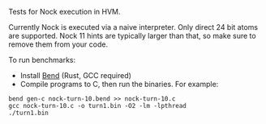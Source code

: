 Tests for Nock execution in HVM.

Currently Nock is executed via a naive interpreter. Only direct 24 bit atoms are supported. Nock 11 hints are typically larger than that, so make sure to remove them from your code.

To run benchmarks:
  - Install [Bend](https://github.com/HigherOrderCO/Bend/tree/main) (Rust, GCC required)
  - Compile programs to C, then run the binaries. For example:
  
  ```
  bend gen-c nock-turn-10.bend >> nock-turn-10.c
  gcc nock-turn-10.c -o turn1.bin -O2 -lm -lpthread
  ./turn1.bin
  ```